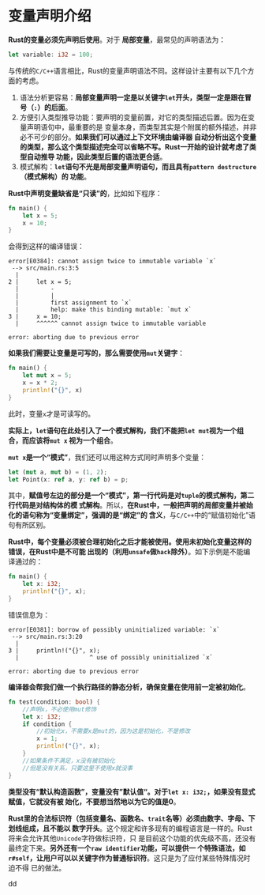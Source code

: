 变量声明介绍
================================================================================
**Rust的变量必须先声明后使用**。对于 **局部变量**，最常见的声明语法为：
```rust
let variable: i32 = 100;
```
与传统的`C/C++`语言相比，Rust的变量声明语法不同。这样设计主要有以下几个方面的考虑。
1. 语法分析更容易：**局部变量声明一定是以关键字`let`开头，类型一定是跟在冒号（`:`）的后面**。
2. 方便引入类型推导功能：要声明的变量前置，对它的类型描述后置。因为在变量声明语句中，最重要的是
变量本身，而类型其实是个附属的额外描述，并非必不可少的部分。**如果我们可以通过上下文环境由编译器
自动分析出这个变量的类型，那么这个类型描述完全可以省略不写。Rust一开始的设计就考虑了类型自动推导
功能，因此类型后置的语法更合适**。
3. 模式解构：**`let`语句不光是局部变量声明语句，而且具有`pattern destructure`（模式解构）的
功能**。

**Rust中声明变量缺省是“只读”的**，比如如下程序：
```rust
fn main() {
    let x = 5;
    x = 10;
}
```
会得到这样的编译错误：
```
error[E0384]: cannot assign twice to immutable variable `x`
 --> src/main.rs:3:5
  |
2 |     let x = 5;
  |         -
  |         |
  |         first assignment to `x`
  |         help: make this binding mutable: `mut x`
3 |     x = 10;
  |     ^^^^^^ cannot assign twice to immutable variable

error: aborting due to previous error
```
**如果我们需要让变量是可写的，那么需要使用`mut`关键字**：
```rust
fn main() {
    let mut x = 5;
    x = x * 2;
    println!("{}", x)
}
```
此时，变量`x`才是可读写的。

**实际上，`let`语句在此处引入了一个模式解构，我们不能把`let mut`视为一个组合，而应该将`mut x`
视为一个组合**。

**`mut x`是一个“模式”**，我们还可以用这种方式同时声明多个变量：
```rust
let (mut a, mut b) = (1, 2);
let Point(x: ref a, y: ref b) = p;
```
其中，**赋值号左边的部分是一个“模式”，第一行代码是对`tuple`的模式解构，第二行代码是对结构体的模
式解构**。所以，**在Rust中，一般把声明的局部变量并被始化的语句称为“变量绑定”，强调的是“绑定”的
含义**，与`C/C++`中的“赋值初始化”语句有所区别。

**Rust中，每个变量必须被合理初始化之后才能被使用。使用未初始化变量这样的错误，在Rust中是不可能
出现的（利用`unsafe`做`hack`除外）**。如下示例是不能编译通过的：
```rust
fn main() {
    let x: i32;
    println!("{}", x);
}
```
错误信息为：
```
error[E0381]: borrow of possibly uninitialized variable: `x`
 --> src/main.rs:3:20
  |
3 |     println!("{}", x);
  |                    ^ use of possibly uninitialized `x`

error: aborting due to previous error
```
**编译器会帮我们做一个执行路径的静态分析，确保变量在使用前一定被初始化**。
```rust
fn test(condition: bool) {
    //声明x，不必使用mut修饰
    let x: i32;
    if condition {
        //初始化x，不需要x是mut的，因为这是初始化，不是修改
        x = 1;
        println!("{}", x);
    }
    //如果条件不满足，x没有被初始化
    //但是没有关系，只要这里不使用x就没事
}
```
**类型没有“默认构造函数”，变量没有”默认值“。对于`let x: i32;`，如果没有显式赋值，它就没有被
始化，不要想当然地以为它的值是0**。

**Rust里的合法标识符（包括变量名、函数名、`trait`名等）必须由数字、字母、下划线组成，且不能以
数字开头**。这个规定和许多现有的编程语言是一样的。Rust将来会允许其他`Unicode`字符做标识符，只
是目前这个功能的优先级不高，还没有最终定下来。**另外还有一个`raw identifier`功能，可以提供一
个特殊语法，如`r#self`，让用户可以以关键字作为普通标识符**。这只是为了应付某些特殊情况时迫不得
已的做法。

































dd
